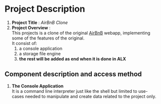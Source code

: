 # Project Description
 1. **Project Title** :  *AirBnB Clone*   
 2. **Project Overview** :  
 This projects is a clone of the original [AirBnB](https://www.airbnb.com/?tab_id=home_tab&refinement_paths%5B%5D=%2Fhomes&search_mode=flex_destinations_search&flexible_trip_lengths%5B%5D=one_week&location_search=MIN_MAP_BOUNDS&category_tag=Tag%3A8225&search_type=category_change) webapp, implementing some of the features of the original.  
 It consist of:  
      1. a console application  
      2. a storage file engine 
      3. **the rest will be added as end when it is done in ALX**

## Component description and access method
 1. **The Console Application**  
  It is a command line interpreter just like the shell but limited to use- cases needed to manipulate and create data related to the project only.
